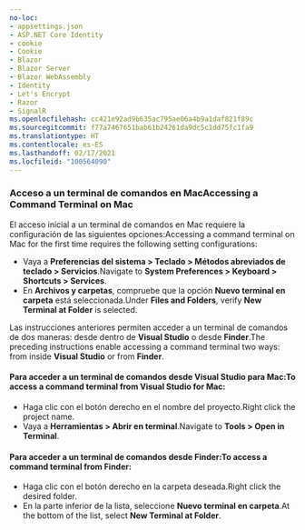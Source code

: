 ```yaml
---
no-loc:
- appsettings.json
- ASP.NET Core Identity
- cookie
- Cookie
- Blazor
- Blazor Server
- Blazor WebAssembly
- Identity
- Let's Encrypt
- Razor
- SignalR
ms.openlocfilehash: cc421e92ad9b635ac795ae06a4b9a1daf821f89c
ms.sourcegitcommit: f77a7467651bab61b24261da9dc5c1dd75fc1fa9
ms.translationtype: HT
ms.contentlocale: es-ES
ms.lasthandoff: 02/17/2021
ms.locfileid: "100564090"
---
```

### <a name="accessing-a-command-terminal-on-mac"></a><span data-ttu-id="3a55e-101">Acceso a un terminal de comandos en Mac</span><span class="sxs-lookup"><span data-stu-id="3a55e-101">Accessing a Command Terminal on Mac</span></span>

<span data-ttu-id="3a55e-102">El acceso inicial a un terminal de comandos en Mac requiere la configuración de las siguientes opciones:</span><span class="sxs-lookup"><span data-stu-id="3a55e-102">Accessing a command terminal on Mac for the first time requires the following setting configurations:</span></span>

* <span data-ttu-id="3a55e-103">Vaya a **Preferencias del sistema > Teclado > Métodos abreviados de teclado > Servicios**.</span><span class="sxs-lookup"><span data-stu-id="3a55e-103">Navigate to **System Preferences > Keyboard > Shortcuts > Services**.</span></span>
* <span data-ttu-id="3a55e-104">En **Archivos y carpetas**, compruebe que la opción **Nuevo terminal en carpeta** está seleccionada.</span><span class="sxs-lookup"><span data-stu-id="3a55e-104">Under **Files and Folders**, verify **New Terminal at Folder** is selected.</span></span>

<span data-ttu-id="3a55e-105">Las instrucciones anteriores permiten acceder a un terminal de comandos de dos maneras: desde dentro de **Visual Studio** o desde **Finder**.</span><span class="sxs-lookup"><span data-stu-id="3a55e-105">The preceding instructions enable accessing a command terminal two ways: from inside **Visual Studio** or from **Finder**.</span></span> 

#### <a name="to-access-a-command-terminal-from-visual-studio-for-mac"></a><span data-ttu-id="3a55e-106">Para acceder a un terminal de comandos desde Visual Studio para Mac:</span><span class="sxs-lookup"><span data-stu-id="3a55e-106">To access a command terminal from Visual Studio for Mac:</span></span>

* <span data-ttu-id="3a55e-107">Haga clic con el botón derecho en el nombre del proyecto.</span><span class="sxs-lookup"><span data-stu-id="3a55e-107">Right click the project name.</span></span>
* <span data-ttu-id="3a55e-108">Vaya a **Herramientas > Abrir en terminal**.</span><span class="sxs-lookup"><span data-stu-id="3a55e-108">Navigate to **Tools > Open in Terminal**.</span></span>

#### <a name="to-access-a-command-terminal-from-finder"></a><span data-ttu-id="3a55e-109">Para acceder a un terminal de comandos desde Finder:</span><span class="sxs-lookup"><span data-stu-id="3a55e-109">To access a command terminal from Finder:</span></span>

* <span data-ttu-id="3a55e-110">Haga clic con el botón derecho en la carpeta deseada.</span><span class="sxs-lookup"><span data-stu-id="3a55e-110">Right click the desired folder.</span></span>
* <span data-ttu-id="3a55e-111">En la parte inferior de la lista, seleccione **Nuevo terminal en carpeta**.</span><span class="sxs-lookup"><span data-stu-id="3a55e-111">At the bottom of the list, select **New Terminal at Folder**.</span></span>

